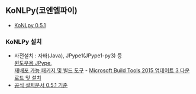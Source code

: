 ## KoNLPy(코엔엘파이)  
- [KoNLpy 0.5.1](http://konlpy-ko.readthedocs.io/ko/v0.5.1/)  
  
### KoNLPy 설치
- 사전설치 : 자바(Java), JPype1(JPype1-py3) 등  
[윈도우용 JPype](https://www.lfd.uci.edu/~gohlke/pythonlibs/#jpype),  
[재배포 가능 패키지 및 빌드 도구](http://visualstudio.microsoft.com/ko/vs/older-downloads/) - [Microsoft Build Tools 2015 업데이트 3 다운로드 및 설치](http://download.microsoft.com/download/5/F/7/5F7ACAEB-8363-451F-9425-68A90F98B238/visualcppbuildtools_full.exe)  
- [공식 설치문서 0.5.1 기준](http://konlpy-ko.readthedocs.io/ko/v0.5.1/install/)  
